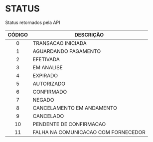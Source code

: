# STATUS
 
Status retornados pela API

CÓDIGO | DESCRIÇÃO
:------:|---------
0 | TRANSACAO INICIADA
1 | AGUARDANDO PAGAMENTO
2 | EFETIVADA
3 | EM ANALISE
4 | EXPIRADO
5 | AUTORIZADO
6 | CONFIRMADO
7 | NEGADO
8 | CANCELAMENTO EM ANDAMENTO
9 | CANCELADO
10 | PENDENTE DE CONFIRMACAO
11 | FALHA NA COMUNICACAO COM FORNECEDOR

